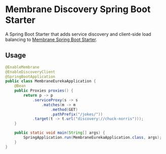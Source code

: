 # Membrane Discovery Spring Boot Starter

A Spring Boot Starter that adds service discovery and client-side load balancing to [Membrane Spring Boot Starter](https://github.com/membrane/membrane-spring-boot-starter).

## Usage

```java
@EnableMembrane
@EnableDiscoveryClient
@SpringBootApplication
public class MembraneEurekaApplication {
    @Bean
    public Proxies proxies() {
        return p -> p
            .serviceProxy(s -> s
                .matches(m -> m
                    .method(GET)
                    .pathPrefix("/jokes/"))
            .target(t -> t.url("discovery://chuck-norris")));
    }

    public static void main(String[] args) {
        SpringApplication.run(MembraneEurekaApplication.class, args);
    }
}
```
